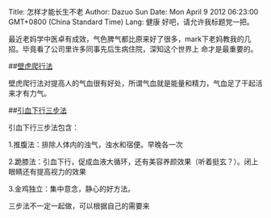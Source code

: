 Title: 怎样才能长生不老
Author: Dazuo Sun
Date: Mon April 9 2012 06:23:00 GMT+0800 (China Standard Time)
Lang: 健康
   好吧，请允许我标题党一把。
   
   最近老妈学中医卓有成效，气色脾气都比原来好了很多，mark下老妈教我的几招。毕竟看了公司里许多同事先后生病住院，深知这个世界上
   命才是最重要的。
   
##[壁虎爬行法](http://www.tudou.com/programs/view/gsDJ97E8EEQ/)
   
   壁虎爬行法对提高人的气血很有好处，所谓气血就是能量和精力，气血足了干起活来才有力气。
   
   
##[引血下行三步法](http://www.tudou.com/programs/view/gsDJ97E8EEQ/)
   
   引血下行三步法包含：
   
   1.推腹法：排除人体内的浊气，浊水和宿便。早晚各一次
   
   2.跪膝法：引血下行，促成血液大循环，还有美容养颜效果（听着挺玄？）。闭上眼睛还有提高视力的效果
   
   3.金鸡独立：集中意念，静心的好方法。
   
   三步法不一定一起做，可以根据自己的需要来
   
